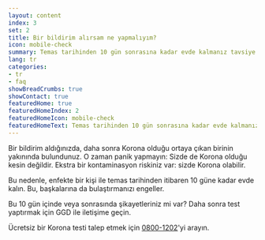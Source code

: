 ```yaml
---
layout: content
index: 3
set: 2
title: Bir bildirim alırsam ne yapmalıyım?
icon: mobile-check
summary: Temas tarihinden 10 gün sonrasına kadar evde kalmanız tavsiye edilir. Şikayetiniz mi var? O halde kendinizi test ettirin.
lang: tr
categories:
- tr
- faq
showBreadCrumbs: true
showContact: true
featuredHome: true
featuredHomeIndex: 2
featuredHomeIcon: mobile-check
featuredHomeText: Temas tarihinden 10 gün sonrasına kadar evde kalmanız tavsiye edilir. Şikayetiniz mi var? O halde kendinizi test ettirin.
---
```


Bir bildirim aldığınızda, daha sonra Korona olduğu ortaya çıkan birinin yakınında bulundunuz. O zaman panik yapmayın: Sizde de Korona olduğu kesin değildir. Ekstra bir kontaminasyon riskiniz var: sizde Korona olabilir.

Bu nedenle, enfekte bir kişi ile temas tarihinden itibaren 10 güne kadar evde kalın. Bu, başkalarına da bulaştırmanızı engeller.

Bu 10 gün içinde veya sonrasında şikayetleriniz mi var? Daha sonra test yaptırmak için GGD ile iletişime geçin.

Ücretsiz bir Korona testi talep etmek için [0800-1202](tel:+318001202)'yi arayın.
